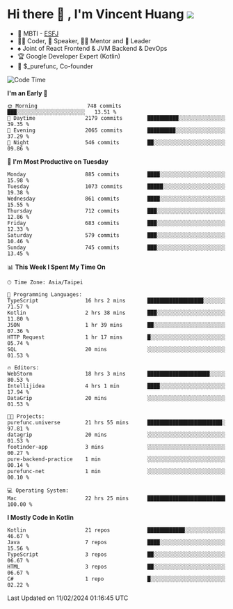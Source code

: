 # Hi there 👋 , I'm Vincent Huang ![](https://komarev.com/ghpvc/?username=Jian-Min-Huang)
- 👀 MBTI - [ESFJ](https://www.16personalities.com/esfj-personality)
- 👨‍💻 Coder, 🎤 Speaker, 👨‍🏫 Mentor and 🚀 Leader
- ♠️ Joint of React Frontend & JVM Backend & DevOps
- 🏆 Google Developer Expert (Kotlin)
- 💼 $_purefunc, Co-founder

<!--START_SECTION:waka-->
![Code Time](http://img.shields.io/badge/Code%20Time-3%2C378%20hrs%2054%20mins-blue)

**I'm an Early 🐤** 

```text
🌞 Morning                748 commits         ███░░░░░░░░░░░░░░░░░░░░░░   13.51 % 
🌆 Daytime                2179 commits        ██████████░░░░░░░░░░░░░░░   39.35 % 
🌃 Evening                2065 commits        █████████░░░░░░░░░░░░░░░░   37.29 % 
🌙 Night                  546 commits         ██░░░░░░░░░░░░░░░░░░░░░░░   09.86 % 
```
📅 **I'm Most Productive on Tuesday** 

```text
Monday                   885 commits         ████░░░░░░░░░░░░░░░░░░░░░   15.98 % 
Tuesday                  1073 commits        █████░░░░░░░░░░░░░░░░░░░░   19.38 % 
Wednesday                861 commits         ████░░░░░░░░░░░░░░░░░░░░░   15.55 % 
Thursday                 712 commits         ███░░░░░░░░░░░░░░░░░░░░░░   12.86 % 
Friday                   683 commits         ███░░░░░░░░░░░░░░░░░░░░░░   12.33 % 
Saturday                 579 commits         ███░░░░░░░░░░░░░░░░░░░░░░   10.46 % 
Sunday                   745 commits         ███░░░░░░░░░░░░░░░░░░░░░░   13.45 % 
```


📊 **This Week I Spent My Time On** 

```text
🕑︎ Time Zone: Asia/Taipei

💬 Programming Languages: 
TypeScript               16 hrs 2 mins       ██████████████████░░░░░░░   71.57 % 
Kotlin                   2 hrs 38 mins       ███░░░░░░░░░░░░░░░░░░░░░░   11.80 % 
JSON                     1 hr 39 mins        ██░░░░░░░░░░░░░░░░░░░░░░░   07.36 % 
HTTP Request             1 hr 17 mins        █░░░░░░░░░░░░░░░░░░░░░░░░   05.74 % 
SQL                      20 mins             ░░░░░░░░░░░░░░░░░░░░░░░░░   01.53 % 

🔥 Editors: 
WebStorm                 18 hrs 3 mins       ████████████████████░░░░░   80.53 % 
Intellijidea             4 hrs 1 min         ████░░░░░░░░░░░░░░░░░░░░░   17.94 % 
DataGrip                 20 mins             ░░░░░░░░░░░░░░░░░░░░░░░░░   01.53 % 

🐱‍💻 Projects: 
purefunc.universe        21 hrs 55 mins      ████████████████████████░   97.81 % 
datagrip                 20 mins             ░░░░░░░░░░░░░░░░░░░░░░░░░   01.53 % 
footinder-app            3 mins              ░░░░░░░░░░░░░░░░░░░░░░░░░   00.27 % 
pure-backend-practice    1 min               ░░░░░░░░░░░░░░░░░░░░░░░░░   00.14 % 
purefunc-net             1 min               ░░░░░░░░░░░░░░░░░░░░░░░░░   00.10 % 

💻 Operating System: 
Mac                      22 hrs 25 mins      █████████████████████████   100.00 % 
```

**I Mostly Code in Kotlin** 

```text
Kotlin                   21 repos            ████████████░░░░░░░░░░░░░   46.67 % 
Java                     7 repos             ████░░░░░░░░░░░░░░░░░░░░░   15.56 % 
TypeScript               3 repos             ██░░░░░░░░░░░░░░░░░░░░░░░   06.67 % 
HTML                     3 repos             ██░░░░░░░░░░░░░░░░░░░░░░░   06.67 % 
C#                       1 repo              █░░░░░░░░░░░░░░░░░░░░░░░░   02.22 % 
```




 Last Updated on 11/02/2024 01:16:45 UTC
<!--END_SECTION:waka-->
